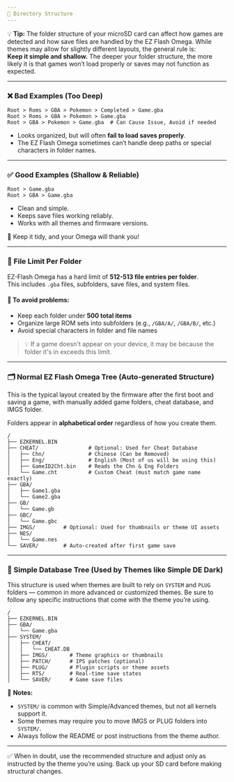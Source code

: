 ```yaml
---
📂 Directory Structure
---
```


💡 **Tip:** The folder structure of your microSD card can affect how games are detected and how save files are handled by the EZ Flash Omega. While themes may allow for slightly different layouts, the general rule is:  
**Keep it simple and shallow.** The deeper your folder structure, the more likely it is that games won’t load properly or saves may not function as expected.

---

### ❌ Bad Examples (Too Deep)

```
Root > Roms > GBA > Pokemon > Completed > Game.gba  
Root > Roms > GBA > Pokemon > Game.gba  
Root > GBA > Pokemon > Game.gba  # Can Cause Issue, Avoid if needed
```

- Looks organized, but will often **fail to load saves properly**.  
- The EZ Flash Omega sometimes can’t handle deep paths or special characters in folder names.

---

### ✅ Good Examples (Shallow & Reliable)

```
Root > Game.gba  
Root > GBA > Game.gba  
```

- Clean and simple.  
- Keeps save files working reliably.  
- Works with all themes and firmware versions.

🧠 Keep it tidy, and your Omega will thank you!

---

### 📁 File Limit Per Folder

EZ-Flash Omega has a hard limit of **512-513 file entries per folder**.  
This includes `.gba` files, subfolders, save files, and system files.

#### 🔧 To avoid problems:
- Keep each folder under **500 total items**  
- Organize large ROM sets into subfolders (e.g., `/GBA/A/`, `/GBA/B/`, etc.)  
- Avoid special characters in folder and file names  

> 💡 If a game doesn't appear on your device, it may be because the folder it's in exceeds this limit.

---

### 🗂️ Normal EZ Flash Omega Tree (Auto-generated Structure)

This is the typical layout created by the firmware after the first boot and saving a game, with manually added game folders, cheat database, and IMGS folder.

Folders appear in **alphabetical order** regardless of how you create them.

```
/
├── EZKERNEL.BIN
├── CHEAT/                # Optional: Used for Cheat Database
│   ├── Chn/              # Chinese (Can be Removed)
│   ├── Eng/              # English (Most of us will be using this)
│   ├── GameID2Cht.bin    # Reads the Chn & Eng Folders
│   └── Game.cht          # Custom Cheat (must match game name exactly)
├── GBA/
│   ├── Game1.gba
│   └── Game2.gba
├── GB/
│   └── Game.gb
├── GBC/
│   └── Game.gbc
├── IMGS/         # Optional: Used for thumbnails or theme UI assets
├── NES/
│   └── Game.nes
└── SAVER/        # Auto-created after first game save
```

---

### 🎨 Simple Database Tree (Used by Themes like Simple DE Dark)

This structure is used when themes are built to rely on `SYSTEM` and `PLUG` folders — common in more advanced or customized themes. Be sure to follow any specific instructions that come with the theme you’re using.

```
/
├── EZKERNEL.BIN
├── GBA/
│   └── Game.gba
├── SYSTEM/
│   ├── CHEAT/
│   │   └── CHEAT.DB
│   ├── IMGS/       # Theme graphics or thumbnails
│   ├── PATCH/      # IPS patches (optional)
│   ├── PLUG/       # Plugin scripts or theme assets
│   ├── RTS/        # Real-time save states
│   └── SAVER/      # Game save files
```

📝 **Notes:**
- `SYSTEM/` is common with Simple/Advanced themes, but not all kernels support it.  
- Some themes may require you to move IMGS or PLUG folders into `SYSTEM/`.  
- Always follow the README or post instructions from the theme author.

---

✅ When in doubt, use the recommended structure and adjust only as instructed by the theme you’re using. Back up your SD card before making structural changes.
